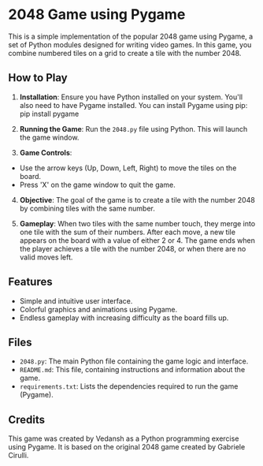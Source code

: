 # 2048 Game using Pygame

This is a simple implementation of the popular 2048 game using Pygame, a set of Python modules designed for writing video games. In this game, you combine numbered tiles on a grid to create a tile with the number 2048.

## How to Play

1. **Installation**: Ensure you have Python installed on your system. You'll also need to have Pygame installed. You can install Pygame using pip:
   pip install pygame
   
3. **Running the Game**: Run the `2048.py` file using Python. This will launch the game window.

4. **Game Controls**:
- Use the arrow keys (Up, Down, Left, Right) to move the tiles on the board.
- Press 'X'  on the game window to quit the game.

4. **Objective**: The goal of the game is to create a tile with the number 2048 by combining tiles with the same number.

5. **Gameplay**: When two tiles with the same number touch, they merge into one tile with the sum of their numbers. After each move, a new tile appears on the board with a value of either 2 or 4. The game ends when the player achieves a tile with the number 2048, or when there are no valid moves left.

## Features

- Simple and intuitive user interface.
- Colorful graphics and animations using Pygame.
- Endless gameplay with increasing difficulty as the board fills up.

## Files

- `2048.py`: The main Python file containing the game logic and interface.
- `README.md`: This file, containing instructions and information about the game.
- `requirements.txt`: Lists the dependencies required to run the game (Pygame).

## Credits

This game was created by Vedansh as a Python programming exercise using Pygame. It is based on the original 2048 game created by Gabriele Cirulli.


